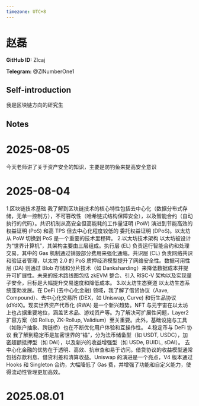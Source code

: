 ```yaml
---
timezone: UTC+8
---
```


# 赵磊

**GitHub ID:** Zlcaj

**Telegram:** @ZlNumberOne1

## Self-introduction

我是区块链方向的研究生

## Notes

<!-- Content_START -->
# 2025-08-05

今天老师讲了关于资产安全的知识，主要是防钓鱼来提高安全意识

# 2025-08-04

1.区块链技术基础
我了解到区块链技术的核心特性包括去中心化（数据分布式存储，无单一控制方），不可篡改性（哈希链式结构保障安全），以及智能合约（自动执行的代码）。共识机制从高安全但高能耗的工作量证明 (PoW) 演进到节能高效的权益证明 (PoS) 和高 TPS 但去中心化程度较低的 委托权益证明 (DPoS)。以太坊从 PoW 切换到 PoS 是一个重要的技术里程碑。
2.以太坊技术架构
以太坊被设计为“世界计算机”，其架构主要由三层组成。执行层 (EL) 负责运行智能合约和处理交易，其中的 Gas 机制通过销毁部分费用来强化通缩。共识层 (CL) 负责网络共识和验证者管理，以太坊 2.0 的 PoS 质押经济模型提升了网络安全性。数据可用性层 (DA) 则通过 Blob 存储和分片技术（如 Danksharding）来降低数据成本并提升可扩展性。未来的技术路线图包括 zkEVM 整合、引入 RISC-V 架构以及实现量子安全，目标是大幅提升交易速度和降低成本。
3.以太坊生态赛道
以太坊生态系统蓬勃发展。在 DeFi (去中心化金融) 领域，我了解了借贷协议（Aave, Compound）、去中心化交易所 (DEX，如 Uniswap, Curve) 和衍生品协议 (dYdX)。现实世界资产代币化 (RWA) 是一个新兴趋势。NFT 与元宇宙在以太坊上也占据重要地位，涵盖艺术品、游戏资产等。为了解决可扩展性问题，Layer2 扩容方案（如 Rollup, ZK-Rollup, Validium）至关重要。此外，基础设施与工具（如账户抽象、跨链桥）也在不断优化用户体验和互操作性。
4.稳定币与 DeFi 协议
我了解到稳定币是加密世界的“锚”，分为法币储备型（如 USDT, USDC），加密超额抵押型（如 DAI），以及新兴的收益增强型（如 USDe, BUIDL, sDAI）。
去中心化金融的优势在于透明、高效、抗审查和易于访问。借贷协议的收益模型通常包括存款利息、借贷利差和清算收益。Uniswap 的演进是一个亮点，V4 版本通过 Hooks 和 Singleton 合约，大幅降低了 Gas 费，并增强了功能和自定义能力，使得流动性管理更加高效。

# 2025.08.01


<!-- Content_END -->
